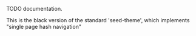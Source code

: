 TODO documentation.

This is the black version of the standard 'seed-theme',
which implements "single page hash navigation"